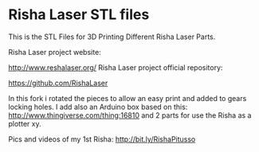 Risha Laser STL files
=========

This is the STL Files for 3D Printing Different Risha Laser Parts.

Risha Laser project website:

http://www.reshalaser.org/
Risha Laser project official repository:

https://github.com/RishaLaser

In this fork i rotated the pieces to allow an easy print and added to gears locking holes.
I add also an Arduino box based on this:
http://www.thingiverse.com/thing:16810
and 2 parts for use the Risha as a plotter xy.

Pics and videos of my 1st Risha: 
http://bit.ly/RishaPitusso


